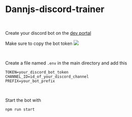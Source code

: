 # Dannjs-discord-trainer

<br/>

Create your discord bot on the [dev portal](https://discord.com/developers/applications)

Make sure to copy the bot token
![](https://i.ibb.co/jg8xYXd/token.png)

<br/>

Create a file named `.env` in the main directory and add this
```
TOKEN=your_discord_bot_token
CHANNEL_ID=id_of_your_discord_channel
PREFIX=your_bot_prefix
```
<br/>

Start the bot with
```
npm run start
```
